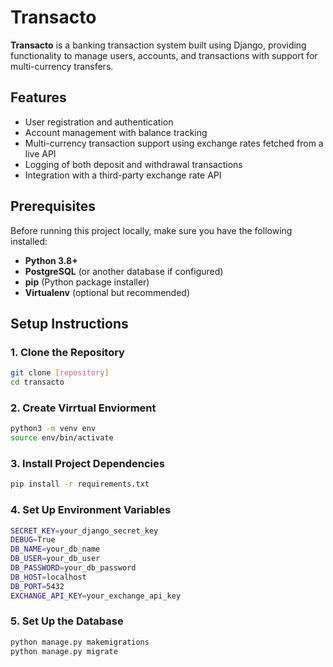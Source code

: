 # Transacto

**Transacto** is a banking transaction system built using Django, providing functionality to manage users, accounts, and transactions with support for multi-currency transfers.

## Features
- User registration and authentication
- Account management with balance tracking
- Multi-currency transaction support using exchange rates fetched from a live API
- Logging of both deposit and withdrawal transactions
- Integration with a third-party exchange rate API

## Prerequisites
Before running this project locally, make sure you have the following installed:
- **Python 3.8+**
- **PostgreSQL** (or another database if configured)
- **pip** (Python package installer)
- **Virtualenv** (optional but recommended)

## Setup Instructions

### 1. Clone the Repository
```bash
git clone [repository]
cd transacto
```

### 2. Create Virrtual Enviorment 
```bash
python3 -m venv env 
source env/bin/activate 
```

### 3. Install Project Dependencies
```bash
pip install -r requirements.txt
```

### 4. Set Up Environment Variables
```bash
SECRET_KEY=your_django_secret_key
DEBUG=True
DB_NAME=your_db_name
DB_USER=your_db_user
DB_PASSWORD=your_db_password
DB_HOST=localhost
DB_PORT=5432
EXCHANGE_API_KEY=your_exchange_api_key
```

### 5. Set Up the Database
```bash
python manage.py makemigrations
python manage.py migrate
```
